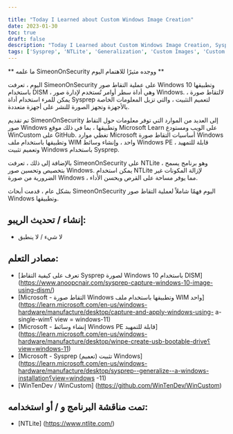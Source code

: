 ```yaml
---

title: "Today I Learned about Custom Windows Image Creation"
date: 2023-01-30
toc: true
draft: false
description: "Today I Learned about Custom Windows Image Creation, Sysprep, and Generalizing"
tags: ['Sysprep', 'NTLite', 'Generalization', 'Custom Images', 'Custom Windows Images', 'Windows 11', 'Debloat', 'Customization']
---
```

 ** ما علمه SimeonOnSecurity ووجده مثيرًا للاهتمام اليوم **  اليوم ، تعرفت SimeonOnSecurity على عملية التقاط صور Windows 10 وتطبيقها باستخدام DISM ، وهي أداة سطر أوامر تُستخدم لإدارة صور Windows. لالتقاط صورة ، يمكن للمرء استخدام أداة Sysprep لتعميم التثبيت ، والتي تزيل المعلومات الخاصة بالأجهزة وتجهز الصورة للنشر على أجهزة متعددة.  تم تقديم SimeonOnSecurity إلى العديد من الموارد التي توفر معلومات حول التقاط صور Windows وتطبيقها ، بما في ذلك موقع Microsoft Learn على الويب ومستودع WinCustom على GitHub. تغطي موارد Microsoft أساسيات التقاط صورة Windows وتطبيقها باستخدام ملف WIM واحد ، وإنشاء وسائط Windows PE قابلة للتمهيد ، وتعميم تثبيت Windows باستخدام Sysprep.  بالإضافة إلى ذلك ، تعرفت SimeonOnSecurity على NTLite ، وهو برنامج يسمح بتخصيص وتحسين صور Windows. يمكن استخدام NTLite لإزالة المكونات غير الضرورية من صورة Windows ، مما يوفر مساحة على القرص ويحسن الأداء.  بشكل عام ، قدمت أبحاث SimeonOnSecurity اليوم فهمًا شاملاً لعملية التقاط صور Windows وتطبيقها.  ## إنشاء / تحديث الريبو: - لا شيء / لا ينطبق  ## مصادر التعلم: - [تعرف على كيفية التقاط Sysprep لصورة Windows 10 باستخدام DISM] (https://www.anoopcnair.com/sysprep-capture-windows-10-image-using-dism/) - [Microsoft - التقاط صورة Windows وتطبيقها باستخدام ملف WIM واحد] (https://learn.microsoft.com/en-us/windows-hardware/manufacture/desktop/capture-and-apply-windows-using- a-single-wim؟ view = windows-11) - [Microsoft - إنشاء وسائط Windows PE قابلة للتمهيد] (https://learn.microsoft.com/en-us/windows-hardware/manufacture/desktop/winpe-create-usb-bootable-drive؟view=windows-11) - [Microsoft - Sysprep (تعميم) تثبيت Windows] (https://learn.microsoft.com/en-us/windows-hardware/manufacture/desktop/sysprep--generalize--a-windows-installation؟view=windows -11) - [WinTenDev / WinCustom] (https://github.com/WinTenDev/WinCustom)  ## تمت مناقشة البرنامج و / أو استخدامه: - [NTLite] (https://www.ntlite.com/)